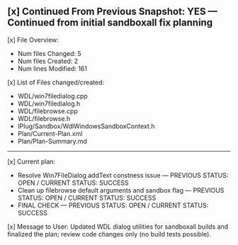 [x] Continued From Previous Snapshot: YES — Continued from initial sandboxall fix planning
-----------------
[x] File Overview:
- Num files Changed: 5
- Num files Created: 2
- Num lines Modified: 161

[x] List of Files changed/created:
- WDL/win7filedialog.cpp
- WDL/win7filedialog.h
- WDL/filebrowse.cpp
- WDL/filebrowse.h
- IPlug/Sandbox/WdlWindowsSandboxContext.h
- Plan/Current-Plan.xml
- Plan/Plan-Summary.md

-----------------
[x] Current plan:
- Resolve Win7FileDialog addText constness issue — PREVIOUS STATUS: OPEN / CURRENT STATUS: SUCCESS
- Clean up filebrowse default arguments and sandbox flag — PREVIOUS STATUS: OPEN / CURRENT STATUS: SUCCESS
- FINAL CHECK — PREVIOUS STATUS: OPEN / CURRENT STATUS: SUCCESS

[x] Message to User:
Updated WDL dialog utilities for sandboxall builds and finalized the plan; review code changes only (no build tests possible).

